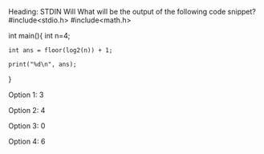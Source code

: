 Heading: STDIN Will
What will be the output of the following code snippet?
#include<stdio.h>
#include<math.h>

int main(){
    int n=4;

    int ans = floor(log2(n)) + 1;

    print("%d\n", ans);
}

Option 1: 3

Option 2: 4

Option 3: 0

Option 4: 6